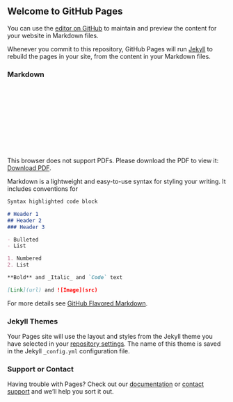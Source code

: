 ## Welcome to GitHub Pages

You can use the [editor on GitHub](https://github.com/Necktschnagge/Test-GH-Pages/edit/gh-pages/index.md) to maintain and preview the content for your website in Markdown files.

Whenever you commit to this repository, GitHub Pages will run [Jekyll](https://jekyllrb.com/) to rebuild the pages in your site, from the content in your Markdown files.

### Markdown

<object data="https://github.com/Necktschnagge/recipes/raw/gh-pages/book.pdf" type="application/pdf" width="700px" height="700px">
    <embed src="https://github.com/Necktschnagge/recipes/raw/gh-pages/book.pdf">
        <p>This browser does not support PDFs. Please download the PDF to view it: <a href="https://github.com/Necktschnagge/recipes/raw/gh-pages/book.pdf">Download PDF</a>.</p>
    </embed>
</object>

Markdown is a lightweight and easy-to-use syntax for styling your writing. It includes conventions for

```markdown
Syntax highlighted code block

# Header 1
## Header 2
### Header 3

- Bulleted
- List

1. Numbered
2. List

**Bold** and _Italic_ and `Code` text

[Link](url) and ![Image](src)
```

For more details see [GitHub Flavored Markdown](https://guides.github.com/features/mastering-markdown/).

### Jekyll Themes

Your Pages site will use the layout and styles from the Jekyll theme you have selected in your [repository settings](https://github.com/Necktschnagge/Test-GH-Pages/settings). The name of this theme is saved in the Jekyll `_config.yml` configuration file.

### Support or Contact

Having trouble with Pages? Check out our [documentation](https://docs.github.com/categories/github-pages-basics/) or [contact support](https://github.com/contact) and we’ll help you sort it out.
